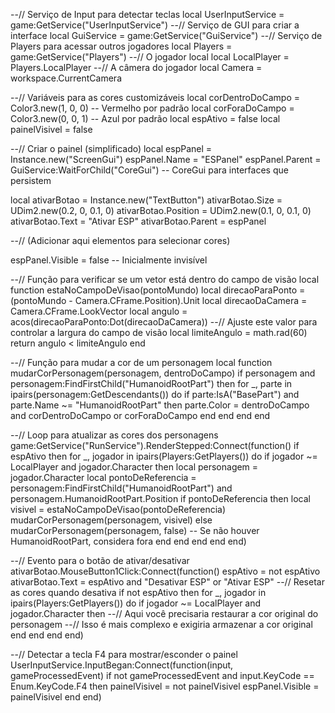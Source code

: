 --// Serviço de Input para detectar teclas
local UserInputService = game:GetService("UserInputService")
--// Serviço de GUI para criar a interface
local GuiService = game:GetService("GuiService")
--// Serviço de Players para acessar outros jogadores
local Players = game:GetService("Players")
--// O jogador local
local LocalPlayer = Players.LocalPlayer
--// A câmera do jogador
local Camera = workspace.CurrentCamera

--// Variáveis para as cores customizáveis
local corDentroDoCampo = Color3.new(1, 0, 0) -- Vermelho por padrão
local corForaDoCampo = Color3.new(0, 0, 1) -- Azul por padrão
local espAtivo = false
local painelVisivel = false

--// Criar o painel (simplificado)
local espPanel = Instance.new("ScreenGui")
espPanel.Name = "ESPanel"
espPanel.Parent = GuiService:WaitForChild("CoreGui") -- CoreGui para interfaces que persistem

local ativarBotao = Instance.new("TextButton")
ativarBotao.Size = UDim2.new(0.2, 0, 0.1, 0)
ativarBotao.Position = UDim2.new(0.1, 0, 0.1, 0)
ativarBotao.Text = "Ativar ESP"
ativarBotao.Parent = espPanel

--// (Adicionar aqui elementos para selecionar cores)

espPanel.Visible = false -- Inicialmente invisível

--// Função para verificar se um vetor está dentro do campo de visão
local function estaNoCampoDeVisao(pontoMundo)
    local direcaoParaPonto = (pontoMundo - Camera.CFrame.Position).Unit
    local direcaoDaCamera = Camera.CFrame.LookVector
    local angulo = acos(direcaoParaPonto:Dot(direcaoDaCamera))
    --// Ajuste este valor para controlar a largura do campo de visão
    local limiteAngulo = math.rad(60)
    return angulo < limiteAngulo
end

--// Função para mudar a cor de um personagem
local function mudarCorPersonagem(personagem, dentroDoCampo)
    if personagem and personagem:FindFirstChild("HumanoidRootPart") then
        for _, parte in ipairs(personagem:GetDescendants()) do
            if parte:IsA("BasePart") and parte.Name ~= "HumanoidRootPart" then
                parte.Color = dentroDoCampo and corDentroDoCampo or corForaDoCampo
            end
        end
    end
end

--// Loop para atualizar as cores dos personagens
game:GetService("RunService").RenderStepped:Connect(function()
    if espAtivo then
        for _, jogador in ipairs(Players:GetPlayers()) do
            if jogador ~= LocalPlayer and jogador.Character then
                local personagem = jogador.Character
                local pontoDeReferencia = personagem:FindFirstChild("HumanoidRootPart") and personagem.HumanoidRootPart.Position
                if pontoDeReferencia then
                    local visivel = estaNoCampoDeVisao(pontoDeReferencia)
                    mudarCorPersonagem(personagem, visivel)
                else
                    mudarCorPersonagem(personagem, false) -- Se não houver HumanoidRootPart, considera fora
                end
            end
        end
    end
end)

--// Evento para o botão de ativar/desativar
ativarBotao.MouseButton1Click:Connect(function()
    espAtivo = not espAtivo
    ativarBotao.Text = espAtivo and "Desativar ESP" or "Ativar ESP"
    --// Resetar as cores quando desativa
    if not espAtivo then
        for _, jogador in ipairs(Players:GetPlayers()) do
            if jogador ~= LocalPlayer and jogador.Character then
                --// Aqui você precisaria restaurar a cor original do personagem
                --// Isso é mais complexo e exigiria armazenar a cor original
            end
        end
    end
end)

--// Detectar a tecla F4 para mostrar/esconder o painel
UserInputService.InputBegan:Connect(function(input, gameProcessedEvent)
    if not gameProcessedEvent and input.KeyCode == Enum.KeyCode.F4 then
        painelVisivel = not painelVisivel
        espPanel.Visible = painelVisivel
    end
end)
